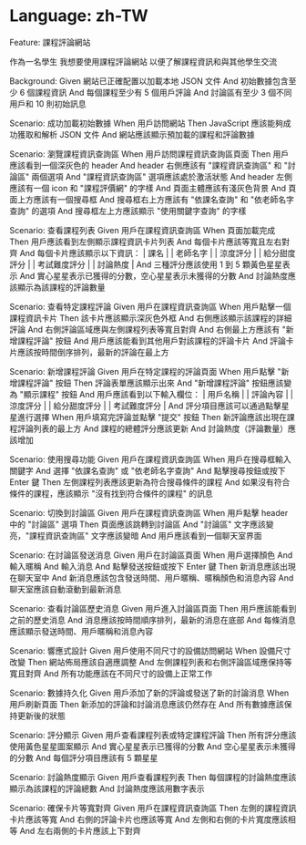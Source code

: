 # Language: zh-TW

Feature: 課程評論網站

  作為一名學生
  我想要使用課程評論網站
  以便了解課程資訊和與其他學生交流

  Background:
    Given 網站已正確配置以加載本地 JSON 文件
    And 初始數據包含至少 6 個課程資訊
    And 每個課程至少有 5 個用戶評論
    And 討論區有至少 3 個不同用戶和 10 則初始訊息

  Scenario: 成功加載初始數據
    When 用戶訪問網站
    Then JavaScript 應該能夠成功獲取和解析 JSON 文件
    And 網站應該顯示預加載的課程和評論數據

  Scenario: 瀏覽課程資訊查詢區
    When 用戶訪問課程資訊查詢區頁面
    Then 用戶應該看到一個深灰色的 header
    And header 右側應該有 "課程資訊查詢區" 和 "討論區" 兩個選項
    And "課程資訊查詢區" 選項應該處於激活狀態
    And header 左側應該有一個 icon 和 "課程評價網" 的字樣
    And 頁面主體應該有淺灰色背景
    And 頁面上方應該有一個搜尋框
    And 搜尋框右上方應該有 "依課名查詢" 和 "依老師名字查詢" 的選項
    And 搜尋框左上方應該顯示 "使用關鍵字查詢" 的字樣

  Scenario: 查看課程列表
    Given 用戶在課程資訊查詢區
    When 頁面加載完成
    Then 用戶應該看到左側顯示課程資訊卡片列表
    And 每個卡片應該等寬且左右對齊
    And 每個卡片應該顯示以下資訊：
      | 課名             |
      | 老師名字         |
      | 涼度評分         |
      | 給分甜度評分     |
      | 考試難度評分     |
      | 討論熱度         |
    And 三種評分應該使用 1 到 5 顆黃色星星表示
    And 實心星星表示已獲得的分數，空心星星表示未獲得的分數
    And 討論熱度應該顯示為該課程的評論數量

  Scenario: 查看特定課程評論
    Given 用戶在課程資訊查詢區
    When 用戶點擊一個課程資訊卡片
    Then 該卡片應該顯示深灰色外框
    And 右側應該顯示該課程的詳細評論
    And 右側評論區域應與左側課程列表等寬且對齊
    And 右側最上方應該有 "新增課程評論" 按鈕
    And 用戶應該能看到其他用戶對該課程的評論卡片
    And 評論卡片應該按時間倒序排列，最新的評論在最上方

  Scenario: 新增課程評論
    Given 用戶在特定課程的評論頁面
    When 用戶點擊 "新增課程評論" 按鈕
    Then 評論表單應該顯示出來
    And "新增課程評論" 按鈕應該變為 "顯示課程" 按鈕
    And 用戶應該看到以下輸入欄位：
      | 用戶名稱     |
      | 評論內容     |
      | 涼度評分     |
      | 給分甜度評分 |
      | 考試難度評分 |
    And 評分項目應該可以通過點擊星星進行選擇
    When 用戶填寫完評論並點擊 "提交" 按鈕
    Then 新評論應該出現在課程評論列表的最上方
    And 課程的總體評分應該更新
    And 討論熱度（評論數量）應該增加

  Scenario: 使用搜尋功能
    Given 用戶在課程資訊查詢區
    When 用戶在搜尋框輸入關鍵字
    And 選擇 "依課名查詢" 或 "依老師名字查詢"
    And 點擊搜尋按鈕或按下 Enter 鍵
    Then 左側課程列表應該更新為符合搜尋條件的課程
    And 如果沒有符合條件的課程，應該顯示 "沒有找到符合條件的課程" 的訊息

  Scenario: 切換到討論區
    Given 用戶在課程資訊查詢區
    When 用戶點擊 header 中的 "討論區" 選項
    Then 頁面應該跳轉到討論區
    And "討論區" 文字應該變亮，"課程資訊查詢區" 文字應該變暗
    And 用戶應該看到一個聊天室界面

  Scenario: 在討論區發送消息
    Given 用戶在討論區頁面
    When 用戶選擇顏色
    And 輸入暱稱
    And 輸入消息
    And 點擊發送按鈕或按下 Enter 鍵
    Then 新消息應該出現在聊天室中
    And 新消息應該包含發送時間、用戶暱稱、暱稱顏色和消息內容
    And 聊天室應該自動滾動到最新消息

  Scenario: 查看討論區歷史消息
    Given 用戶進入討論區頁面
    Then 用戶應該能看到之前的歷史消息
    And 消息應該按時間順序排列，最新的消息在底部
    And 每條消息應該顯示發送時間、用戶暱稱和消息內容

  Scenario: 響應式設計
    Given 用戶使用不同尺寸的設備訪問網站
    When 設備尺寸改變
    Then 網站佈局應該自適應調整
    And 左側課程列表和右側評論區域應保持等寬且對齊
    And 所有功能應該在不同尺寸的設備上正常工作

  Scenario: 數據持久化
    Given 用戶添加了新的評論或發送了新的討論消息
    When 用戶刷新頁面
    Then 新添加的評論和討論消息應該仍然存在
    And 所有數據應該保持更新後的狀態

  Scenario: 評分顯示
    Given 用戶查看課程列表或特定課程評論
    Then 所有評分應該使用黃色星星圖案顯示
    And 實心星星表示已獲得的分數
    And 空心星星表示未獲得的分數
    And 每個評分項目應該有 5 顆星星

  Scenario: 討論熱度顯示
    Given 用戶查看課程列表
    Then 每個課程的討論熱度應該顯示為該課程的評論總數
    And 討論熱度應該用數字表示

  Scenario: 確保卡片等寬對齊
    Given 用戶在課程資訊查詢區
    Then 左側的課程資訊卡片應該等寬
    And 右側的評論卡片也應該等寬
    And 左側和右側的卡片寬度應該相等
    And 左右兩側的卡片應該上下對齊